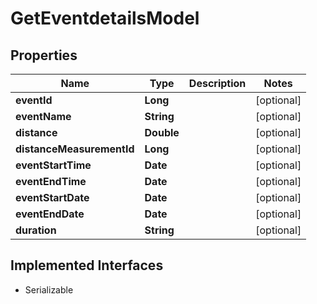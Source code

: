 

# GetEventdetailsModel


## Properties

Name | Type | Description | Notes
------------ | ------------- | ------------- | -------------
**eventId** | **Long** |  |  [optional]
**eventName** | **String** |  |  [optional]
**distance** | **Double** |  |  [optional]
**distanceMeasurementId** | **Long** |  |  [optional]
**eventStartTime** | **Date** |  |  [optional]
**eventEndTime** | **Date** |  |  [optional]
**eventStartDate** | **Date** |  |  [optional]
**eventEndDate** | **Date** |  |  [optional]
**duration** | **String** |  |  [optional]


## Implemented Interfaces

* Serializable


